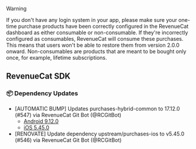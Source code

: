 > [!WARNING]  
> If you don't have any login system in your app, please make sure your one-time purchase products have been correctly configured in the RevenueCat dashboard as either consumable or non-consumable. If they're incorrectly configured as consumables, RevenueCat will consume these purchases. This means that users won't be able to restore them from version 2.0.0 onward.
> Non-consumables are products that are meant to be bought only once, for example, lifetime subscriptions.


## RevenueCat SDK
### 📦 Dependency Updates
* [AUTOMATIC BUMP] Updates purchases-hybrid-common to 17.12.0 (#547) via RevenueCat Git Bot (@RCGitBot)
  * [Android 9.12.0](https://github.com/RevenueCat/purchases-android/releases/tag/9.12.0)
  * [iOS 5.45.0](https://github.com/RevenueCat/purchases-ios/releases/tag/5.45.0)
* [RENOVATE] Update dependency upstream/purchases-ios to v5.45.0 (#546) via RevenueCat Git Bot (@RCGitBot)
